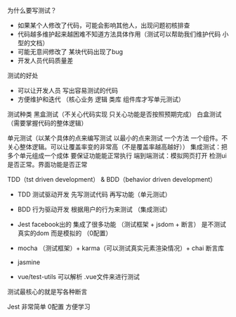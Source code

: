 为什么要写测试？
- 如果某个人修改了代码，可能会影响其他人，出现问题初核排查
- 代码越多维护起来越困难不知道方法具体作用（测试可以帮助我们维护代码 小型的文档）
- 可能无意间修改了 某块代码出现了bug
- 开发人员代码质量差


测试的好处
- 可以让开发人员 写出容易测试的代码
- 方便维护和迭代 （核心业务 逻辑 类库 组件库才写单元测试）


测试种类
黑盒测试（不关心代码实现 只关心功能是否按照预期完成） 白盒测试（需要掌握代码的整体逻辑）


单元测试（以某个具体的点来编写测试 以最小的点来测试 一个方法 一个组件。不关心整体逻辑。可以让覆盖率变的非常高（不是覆盖率越高越好）） 
集成测试：把多个单元组成一个成体 要保证功能能正常执行
端到端测试：模拟网页打开 检测ui是否正常。界面功能是否正常

TDD（tst driven development） & BDD（behavior driven development）
- TDD 测试驱动开发 先写测试代码 再写功能（单元测试）
- BDD 行为驱动开发 根据用户的行为来测试 （集成测试）

- Jest facebook出的 集成了很多功能 （测试框架 + jsdom + 断言） 是不测试真实的dom 而是模拟的 （0配置）
- mocha （测试框架）+ karma（可以测试真实元素渲染情况）+ chai 断言库
- jasmine
- vue/test-utils 可以解析 .vue文件来进行测试

测试最核心的就是写各种断言

Jest 非常简单 0配置 方便学习


